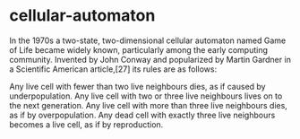 # cellular-automaton
In the 1970s a two-state, two-dimensional cellular automaton named Game of Life became widely known, particularly among the early computing community. Invented by John Conway and popularized by Martin Gardner in a Scientific American article,[27] its rules are as follows:

Any live cell with fewer than two live neighbours dies, as if caused by underpopulation.
Any live cell with two or three live neighbours lives on to the next generation.
Any live cell with more than three live neighbours dies, as if by overpopulation.
Any dead cell with exactly three live neighbours becomes a live cell, as if by reproduction.
